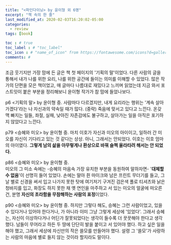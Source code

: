 ```yaml
---
title: "<파인다이닝> by 윤이형 외 6명"
excerpt: "책 속의 한 줄"
last_modified_at: 2020-02-03T16:20:02-05:00
categories:
  - review
tags: [book]

toc : # true
toc_label : # "toc_label"
toc_icon : # "name_of_icon" from https://fontawesome.com/icons?d=gallery&s=solid&m=free
comments: #
---
```


조금 웃기지만 가장 맘에 든 글은 책 첫 페이지의 '기획의 말'이었다. 다른 사람의 글을 통해서 내가 나를 위한 요리, 나를 위한 공간에 들이는 의미를 이해할 수 있었다.
많은 작가의 단편을 모은 책이었고, 매 글마다 나름대로 재밌다고 느끼며 읽었는데 지금 와서 포스트잇이 붙은 부분을 정리해보니 윤이형 작가가 참 맘에 들었나보다.



p6 <기획의 말> by 윤이형 중.
사람마다 다르겠지만, 내게 요리라는 행위는 '계속 살아가겠다'라는 나 자신과의 약속일 때가 많다. (중략) 죽음에 맞서고 있다고 느낀다. 온갖 맥 빠지는 일들, 좌절, 실패, 낮아진 자존감에도 불구하고, 살아가는 일을 아직은 포기하지 않았다고 느낀다.



p79 <승혜와 미오> by 윤이형 중. 
마치 이호가 자신과 미오의 아이이고, 일하러 간 미오를 자신이 기다리고 있는 것 같다는 상상. 아니, 그래서는 안되었다. 이호는 이호 엄마의 아이였다. **그렇게 남의 삶을 아무렇게나 환상으로 바꿔 슬쩍 올라타려 해서는 안 되었다.**



p86  <승혜와 미오> by 윤이형 중.  
미오의 그 미소 속에는 -승혜의 마음속 가장 유치한 부분을 동원하여 말하자면- '**대체할 수 없음**'이 선명히 들어 있었다. 손에는 말아 쥔 마이크와 남은 프린트 무더기를 들고, 그날 별로 신경을 써서 입고 나가지 못한 탓에 여기저기 구겨진 검은색 폴로 티셔츠와 낡은 청바지를 입고, 화장도 하지 못한 채 옛 연인을 마주하고 서 있는 미오의 얼굴에 떠오른 건, 분명 **자신의 초라함을 무참해하는 사람의 표정**이었다.



p90  <승혜와 미오> by 윤이형 중. 
하지만 그렇다 해도, 승혜는 그런 사람이었고, 있을 수 있다거나 있어야 한다거나, 가 아니라 이미 그냥 그렇게 세상에 '있었다'. 그래서 승혜는, 자신이 이상하다거나 어딘가 잘못되었다는 생각이 들수록 더 꿋꿋해야 한다고 생각했다. 남들이 무어라고 하든 두 땅에 단단히 발을 붙이고 서 있어야 했다. 하고 싶은 일을 해야 했고, 그래서 세상에 자신만의 작은 쓸모를 만들어야 했다. 설령 그 '쓸모'가 사랑하는 사람의 마음에 별로 들지 않는 것이라 할지라도 말이다.

